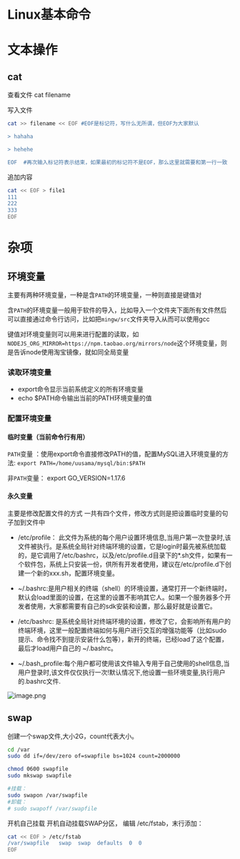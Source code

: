 # Linux基本命令


# 文本操作
## cat
查看文件
cat filename

写入文件
```sh
cat >> filename << EOF #EOF是标记符，写什么无所谓，但EOF为大家默认

> hahaha

> hehehe

EOF  #再次输入标记符表示结束，如果最初的标记符不是EOF，那么这里就需要和第一行一致
```

追加内容
```sh
cat << EOF > file1
111
222
333
EOF
```
# 杂项
## 环境变量

主要有两种环境变量，一种是含`PATH`的环境变量，一种则直接是键值对

含`PATH`的环境变量一般用于软件的导入，比如导入一个文件夹下面所有文件然后可以直接通过命令行访问，比如把`mingw/src`文件夹导入从而可以使用gcc

键值对环境变量则可以用来进行配置的读取，如`NODEJS_ORG_MIRROR=https://npm.taobao.org/mirrors/node`这个环境变量，则是告诉node使用淘宝镜像，就如同全局变量


### 读取环境变量
+ export命令显示当前系统定义的所有环境变量
+ echo $PATH命令输出当前的PATH环境变量的值
### 配置环境变量

#### 临时变量（当前命令行有用）
`PATH`变量 ：使用export命令直接修改PATH的值，配置MySQL进入环境变量的方法:
`export PATH=/home/uusama/mysql/bin:$PATH`

非`PATH`变量：
export GO_VERSION=1.17.6

#### 永久变量
主要是修改配置文件的方式
一共有四个文件，修改方式则是把设置临时变量的句子加到文件中
+ /etc/profile： 此文件为系统的每个用户设置环境信息,当用户第一次登录时,该文件被执行。是系统全局针对终端环境的设置，它是login时最先被系统加载的，是它调用了/etc/bashrc，以及/etc/profile.d目录下的*.sh文件，如果有一个软件包，系统上只安装一份，供所有开发者使用，建议在/etc/profile.d下创建一个新的xxx.sh，配置环境变量。

+ ~/.bashrc:是用户相关的终端（shell）的环境设置，通常打开一个新终端时，默认会load里面的设置，在这里的设置不影响其它人。如果一个服务器多个开发者使用，大家都需要有自己的sdk安装和设置，那么最好就是设置它。

+ /etc/bashrc: 是系统全局针对终端环境的设置，修改了它，会影响所有用户的终端环境，这里一般配置终端如何与用户进行交互的增强功能等（比如sudo提示、命令找不到提示安装什么包等），新开的终端，已经load了这个配置，最后才load用户自己的 ~/.bashrc。

+ ~/.bash_profile:每个用户都可使用该文件输入专用于自己使用的shell信息,当用户登录时,该文件仅仅执行一次!默认情况下,他设置一些环境变量,执行用户的.bashrc文件.

![image.png](https://tva1.sinaimg.cn/large/0077qBLugy1gzk53fy148j30gr0addii.jpg)


## swap
创建一个swap文件,大小2G，count代表大小。

```sh
cd /var
sudo dd if=/dev/zero of=swapfile bs=1024 count=2000000

chmod 0600 swapfile 
sudo mkswap swapfile

#挂载： 
sudo swapon /var/swapfile
#卸载：
# sudo swapoff /var/swapfile
```

开机自己挂载
开机自动挂载SWAP分区，
编辑   /etc/fstab，末行添加：

```sh
cat << EOF > /etc/fstab
/var/swapfile   swap  swap  defaults  0  0
EOF
```


